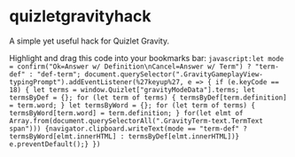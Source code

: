# quizletgravityhack
A simple yet useful hack for Quizlet Gravity.

Highlight and drag this code into your bookmarks bar:
`javascript:let mode = confirm("Ok=Answer w/ Definition\nCancel=Answer w/ Term") ? "term-def" : "def-term"; document.querySelector(".GravityGameplayView-typingPrompt").addEventListener(%27keyup%27, e => { if (e.keyCode == 18) { let terms = window.Quizlet["gravityModeData"].terms; let termsByDef = {}; for (let term of terms) { termsByDef[term.definition] = term.word; } let termsByWord = {}; for (let term of terms) { termsByWord[term.word] = term.definition; } for(let elmt of Array.from(document.querySelectorAll(".GravityTerm-text.TermText span"))) {navigator.clipboard.writeText(mode == "term-def" ? termsByWord[elmt.innerHTML] : termsByDef[elmt.innerHTML])} e.preventDefault();} })`
